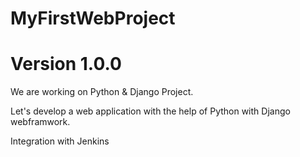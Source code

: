 # MyFirstWebProject
# Version 1.0.0 

We are working on Python & Django Project.

Let's develop a web application with the help of Python with Django webframwork.

Integration with Jenkins

